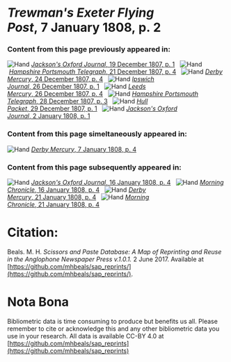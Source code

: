 # *Trewman's Exeter Flying Post*, 7 January 1808, p. 2  
  
### Content from this page previously appeared in:  
![Hand](http://scissorsandpaste.net/wp-content/uploads/2017/06/smallhandpointer.png) [*Jackson's Oxford Journal*, 19 December 1807, p. 1](https://mhbeals.github.io/sap_html/Jackson's-Oxford-Journal/Jackson's-Oxford-Journal-19-December-1807-p-1)  
![Hand](http://scissorsandpaste.net/wp-content/uploads/2017/06/smallhandpointer.png) [*Hampshire Portsmouth Telegraph*, 21 December 1807, p. 4](https://mhbeals.github.io/sap_html/Hampshire-Portsmouth-Telegraph/Hampshire-Portsmouth-Telegraph-21-December-1807-p-4)  
![Hand](http://scissorsandpaste.net/wp-content/uploads/2017/06/smallhandpointer.png) [*Derby Mercury*, 24 December 1807, p. 4](https://mhbeals.github.io/sap_html/Derby-Mercury/Derby-Mercury-24-December-1807-p-4)  
![Hand](http://scissorsandpaste.net/wp-content/uploads/2017/06/smallhandpointer.png) [*Ipswich Journal*, 26 December 1807, p. 1](https://mhbeals.github.io/sap_html/Ipswich-Journal/Ipswich-Journal-26-December-1807-p-1)  
![Hand](http://scissorsandpaste.net/wp-content/uploads/2017/06/smallhandpointer.png) [*Leeds Mercury*, 26 December 1807, p. 4](https://mhbeals.github.io/sap_html/Leeds-Mercury/Leeds-Mercury-26-December-1807-p-4)  
![Hand](http://scissorsandpaste.net/wp-content/uploads/2017/06/smallhandpointer.png) [*Hampshire Portsmouth Telegraph*, 28 December 1807, p. 3](https://mhbeals.github.io/sap_html/Hampshire-Portsmouth-Telegraph/Hampshire-Portsmouth-Telegraph-28-December-1807-p-3)  
![Hand](http://scissorsandpaste.net/wp-content/uploads/2017/06/smallhandpointer.png) [*Hull Packet*, 29 December 1807, p. 1](https://mhbeals.github.io/sap_html/Hull-Packet/Hull-Packet-29-December-1807-p-1)  
![Hand](http://scissorsandpaste.net/wp-content/uploads/2017/06/smallhandpointer.png) [*Jackson's Oxford Journal*, 2 January 1808, p. 1](https://mhbeals.github.io/sap_html/Jackson's-Oxford-Journal/Jackson's-Oxford-Journal-2-January-1808-p-1)  
  
### Content from this page simeltaneously appeared in:  
![Hand](http://scissorsandpaste.net/wp-content/uploads/2017/06/smallhandpointer.png) [*Derby Mercury*, 7 January 1808, p. 4](https://mhbeals.github.io/sap_html/Derby-Mercury/Derby-Mercury-7-January-1808-p-4)  
  
### Content from this page subsequently appeared in:  
![Hand](http://scissorsandpaste.net/wp-content/uploads/2017/06/smallhandpointer.png) [*Jackson's Oxford Journal*, 16 January 1808, p. 4](https://mhbeals.github.io/sap_html/Jackson's-Oxford-Journal/Jackson's-Oxford-Journal-16-January-1808-p-4)  
![Hand](http://scissorsandpaste.net/wp-content/uploads/2017/06/smallhandpointer.png) [*Morning Chronicle*, 16 January 1808, p. 4](https://mhbeals.github.io/sap_html/Morning-Chronicle/Morning-Chronicle-16-January-1808-p-4)  
![Hand](http://scissorsandpaste.net/wp-content/uploads/2017/06/smallhandpointer.png) [*Derby Mercury*, 21 January 1808, p. 4](https://mhbeals.github.io/sap_html/Derby-Mercury/Derby-Mercury-21-January-1808-p-4)  
![Hand](http://scissorsandpaste.net/wp-content/uploads/2017/06/smallhandpointer.png) [*Morning Chronicle*, 21 January 1808, p. 4](https://mhbeals.github.io/sap_html/Morning-Chronicle/Morning-Chronicle-21-January-1808-p-4)  


# Citation: 

Beals. M. H. *Scissors and Paste Database: A Map of Reprinting and Reuse in the Anglophone Newspaper Press v.1.0.1.* 2 June 2017. Available at [https://github.com/mhbeals/sap_reprints/](https://github.com/mhbeals/sap_reprints/). 

# Nota Bona

Bibliometric data is time consuming to produce but benefits us all. Please remember to cite or acknowledge this and any other bibliometric data you use in your research. All data is available CC-BY 4.0 at [https://github.com/mhbeals/sap_reprints](https://github.com/mhbeals/sap_reprints)